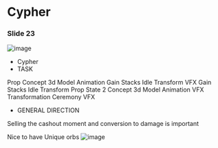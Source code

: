 # Cypher



### Slide 23

![image](https://lh7-rt.googleusercontent.com/slidesz/AGV_vUekAneq-Gw0yml24wIzaNK5Goe0SckXxNRLSjRRat8GkHCBPVqawUb5PoC_he_qGcIjn8wrvR5aPSYBHaATapqFoFgYBZheQKF_fVELEU3tYPZNmwlULLG3GuT_gHoENzR-ZA3f4NQ=s2048?key=SjUse99o8xCmA1E3Rz1wYw)
- Cypher
- TASK

Prop 
Concept
3d Model
Animation
Gain Stacks
Idle
Transform
VFX
Gain Stacks
Idle
Transform
Prop State 2
Concept
3d Model
Animation
VFX
Transformation Ceremony VFX
- GENERAL DIRECTION

Selling the cashout moment and conversion to damage is important

Nice to have
Unique orbs
![image](https://lh7-rt.googleusercontent.com/slidesz/AGV_vUfhFiyrBMAJC-cb2-AlzLzZwzjZUqVHKnWd1t98vFAl8lajiB9_2m7UL6I81LvVgqc5tvzuq09R16RfBnBt5PQoquf3rfXd_MTkzUkmhul7x5mWwHYN8oL3V-RRngOEOWEUJWNqDA=s2048?key=SjUse99o8xCmA1E3Rz1wYw)